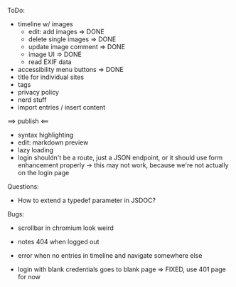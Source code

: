
ToDo:

- timeline w/ images
  - edit: add images => DONE
  - delete single images => DONE
  - update image comment => DONE
  - image UI => DONE
  - read EXIF data
- accessibility menu buttons => DONE
- title for individual sites
- tags
- privacy policy
- nerd stuff
- import entries / insert content

==> publish <==

- syntax highlighting
- edit: markdown preview
- lazy loading
- login shouldn't be a route, just a JSON endpoint,
  or it should use form enhancement properly -> this may not work,
  because we're not actually on the login page

Questions:

- How to extend a typedef parameter in JSDOC?

Bugs:

- scrollbar in chromium look weird
- notes 404 when logged out
- error when no entries in timeline and navigate somewhere else

- login with blank credentials goes to blank page => FIXED, use 401 page for now
